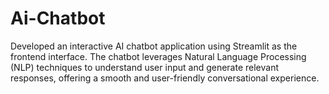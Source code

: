 # Ai-Chatbot
Developed an interactive AI chatbot application using Streamlit as the frontend interface. The chatbot leverages Natural Language Processing (NLP) techniques to understand user input and generate relevant responses, offering a smooth and user-friendly conversational experience.
